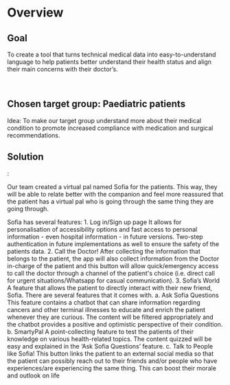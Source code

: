 <h1>Overview</h1>
<h2>Goal</h2>
<p>To create a tool that turns technical medical data into easy-to-understand language to
help patients better understand their health status and align their main concerns with their
doctor’s.</p>
<br/>
<h2>Chosen target group: Paediatric patients</h2>
Idea: To make our target group understand more about their medical condition to promote
increased compliance with medication and surgical recommendations.
<br/>
<h2>Solution</h2>:
<p>Our team created a virtual pal named Sofia for the patients. This way, they will be able to
relate better with the companion and feel more reassured that the patient has a virtual pal
who is going through the same thing they are going through.<p>
Sofia has several features:
1. Log in/Sign up page
It allows for personalisation of accessibility options and fast access to personal information -
even hospital information - in future versions. Two-step authentication in future
implementations as well to ensure the safety of the patients data.
2. Call the Doctor!
After collecting the information that belongs to the patient, the app will also collect
information from the Doctor in-charge of the patient and this button will allow
quick/emergency access to call the doctor through a channel of the patient's choice (i.e.
direct call for urgent situations/Whatsapp for casual communication).
3. Sofia’s World
A feature that allows the patient to directly interact with their new friend, Sofia. There are
several features that it comes with.
a. Ask Sofia Questions
This feature contains a chatbot that can share information regarding cancers and
other terminal illnesses to educate and enrich the patient whenever they are curious.
The content will be filtered appropriately and the chatbot provides a positive and
optimistic perspective of their condition.
b. SmartyPal
A point-collecting feature to test the patients of their knowledge on various
health-related topics. The content quizzed will be easy and explained in the ‘Ask
Sofia Questions’ feature.
c. Talk to People like Sofia!
This button links the patient to an external social media so that the patient can
possibly reach out to their friends and/or people who have experiences/are
experiencing the same thing. This can boost their morale and outlook on life
